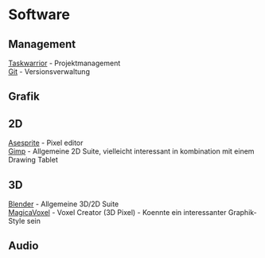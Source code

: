 # Software
## Management
[Taskwarrior](https://taskwarrior.org/) - Projektmanagement <br>
[Git](https://git-scm.com/) - Versionsverwaltung

## Grafik
## 2D
[Asesprite](https://github.com/aseprite/aseprite) - Pixel editor <br>
[Gimp](https://www.gimp.org/downloads/) - Allgemeine 2D Suite, vielleicht interessant in kombination mit einem Drawing Tablet <br>
## 3D
[Blender](https://www.blender.org/) - Allgemeine 3D/2D Suite<br>
[MagicaVoxel](https://ephtracy.github.io/) - Voxel Creator (3D Pixel) - Koennte ein interessanter Graphik-Style sein<br>

## Audio
